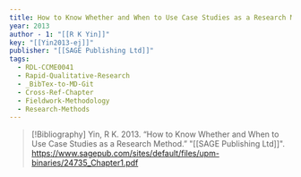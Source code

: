 ```yaml
---
title: How to Know Whether and When to Use Case Studies as a Research Method
year: 2013
author - 1: "[[R K Yin]]"
key: "[[Yin2013-ej]]"
publisher: "[[SAGE Publishing Ltd]]"
tags:
  - RDL-CCME0041
  - Rapid-Qualitative-Research
  - _BibTex-to-MD-Git
  - Cross-Ref-Chapter
  - Fieldwork-Methodology
  - Research-Methods
---
```


> [!Bibliography]
> Yin, R K. 2013. “How to Know Whether and When to Use Case Studies as a Research Method.” "[[SAGE Publishing Ltd]]". https://www.sagepub.com/sites/default/files/upm-binaries/24735_Chapter1.pdf